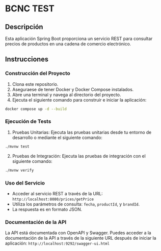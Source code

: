 # BCNC TEST

## Descripción
Esta aplicación Spring Boot proporciona un servicio REST para consultar precios de productos en una cadena de comercio electrónico.

## Instrucciones

### Construcción del Proyecto
1. Clona este repositorio.
2. Aseguraese de tener Docker y Docker Compose instalados.
3. Abre una terminal y navega al directorio del proyecto.
2. Ejecuta el siguiente comando para construir e iniciar la aplicación: 
```bash
docker compose up -d --build 
```

### Ejecución de Tests
1. Pruebas Unitarias: Ejecuta las pruebas unitarias desde tu entorno de desarrollo o mediante el siguiente comando:
```bash
./mvnw test
```
2. Pruebas de Integración: Ejecuta las pruebas de integración con el siguiente comando:
``` bash
./mvnw verify
```

### Uso del Servicio
- Acceder al servicio REST a través de la URL: `http://localhost:8080/prices/getPrice`
- Utiliza los parámetros de consulta: `fecha`, `productId`, y `brandId`.
- La respuesta es en formato JSON.

### Documentación de la API
La API está documentada con OpenAPI y Swagger. Puedes acceder a la documentación de la API a través de la siguiente URL después de iniciar la aplicación: `http://localhost:9292/swagger-ui.html`